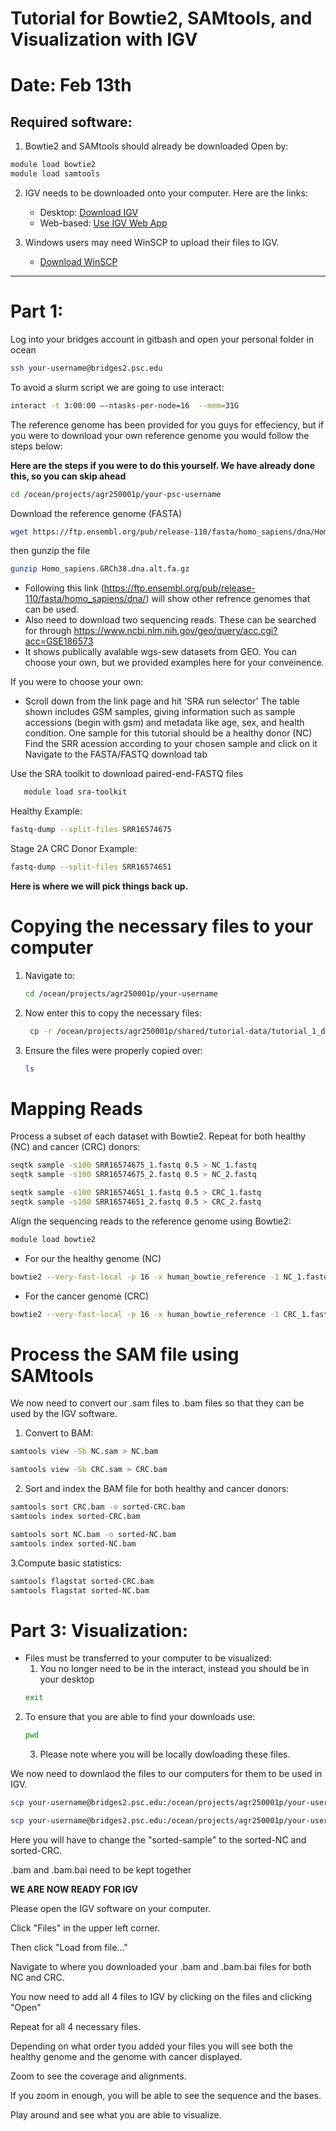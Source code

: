 # Tutorial for Bowtie2, SAMtools, and Visualization with IGV 
# Date: Feb 13th

## Required software: 
1. Bowtie2 and SAMtools should already be downloaded
Open by:

``` bash
module load bowtie2 
module load samtools
```

2. IGV needs to be downloaded onto your computer. Here are the links:
   - Desktop: [Download IGV](https://software.broadinstitute.org/software/igv/download)
   - Web-based: [Use IGV Web App](https://igv.org/app/)

3. Windows users may need WinSCP to upload their files to IGV.
   - [Download WinSCP](https://winscp.net/eng/index.php) 

---
# Part 1:
Log into your bridges account in gitbash and open your personal folder in ocean
``` bash
ssh your-username@bridges2.psc.edu
```
To avoid a slurm script we are going to use interact:
``` bash
interact -t 3:00:00 –-ntasks-per-node=16  --mem=31G
```
The reference genome has been provided for you guys for effeciency, but if you were to download your own reference genome you would follow the steps below:

**Here are the steps if you were to do this yourself. We have already done this, so you can skip ahead**
``` bash
cd /ocean/projects/agr250001p/your-psc-username
```
Download the reference genome (FASTA)
``` bash
wget https://ftp.ensembl.org/pub/release-110/fasta/homo_sapiens/dna/Homo_sapiens.GRCh38.dna.alt.fa.gz
```
then gunzip the file
``` bash
gunzip Homo_sapiens.GRCh38.dna.alt.fa.gz
```
   - Following this link (https://ftp.ensembl.org/pub/release-110/fasta/homo_sapiens/dna/) will show other refrence genomes that can be used.
   - Also need to download two sequencing reads. These can be searched for through https://www.ncbi.nlm.nih.gov/geo/query/acc.cgi?acc=GSE186573
   - It shows publically avalable wgs-sew datasets from GEO.
You can choose your own, but we provided examples here for your conveinence.

If you were to choose your own:
- Scroll down from the link page and hit 'SRA run selector'
   The table shown includes GSM samples, giving information such as sample accessions (begin with gsm) and metadata like age, sex, and health condition.
   One sample for this tutorial should be a healthy donor (NC)
  Find the SRR acession according to your chosen sample and click on it
   Navigate to the FASTA/FASTQ download tab

Use the SRA toolkit to download paired-end-FASTQ files
``` bash
   module load sra-toolkit
```
Healthy Example:
``` bash
fastq-dump --split-files SRR16574675
```
Stage 2A CRC Donor Example:
``` bash
fastq-dump --split-files SRR16574651
```

**Here is where we will pick things back up.**

# Copying the necessary files to your computer 

1. Navigate to:
    ``` bash
    cd /ocean/projects/agr250001p/your-username
     ``` 
2. Now enter this to copy the necessary files:
   ``` bash
    cp -r /ocean/projects/agr250001p/shared/tutorial-data/tutorial_1_data/ .
    ```
3. Ensure the files were properly copied over:
   ``` bash
   ls
   ```
   

# Mapping Reads

  Process a subset of each dataset with Bowtie2. Repeat for both healthy (NC) and cancer (CRC) donors:
``` bash
seqtk sample -s100 SRR16574675_1.fastq 0.5 > NC_1.fastq
seqtk sample -s100 SRR16574675_2.fastq 0.5 > NC_2.fastq
```
``` bash
seqtk sample -s100 SRR16574651_1.fastq 0.5 > CRC_1.fastq
seqtk sample -s100 SRR16574651_2.fastq 0.5 > CRC_2.fastq
```

 Align the sequencing reads to the reference genome using Bowtie2:
``` bash
module load bowtie2
``` 
 
- For our the healthy genome (NC)
``` bash
bowtie2 --very-fast-local -p 16 -x human_bowtie_reference -1 NC_1.fastq -2 NC_2.fastq -S NC.sam
```
- For the cancer genome (CRC)
``` bash
bowtie2 --very-fast-local -p 16 -x human_bowtie_reference -1 CRC_1.fastq -2 CRC_2.fastq -S CRC.sam
```
  
# Process the SAM file using SAMtools
We now need to convert our .sam files to .bam files so that they can be used by the IGV software.

1. Convert to BAM:
``` bash
samtools view -Sb NC.sam > NC.bam
```
``` bash
samtools view -Sb CRC.sam > CRC.bam
```
2. Sort and index the BAM file for both healthy and cancer donors:
``` bash
samtools sort CRC.bam -o sorted-CRC.bam
samtools index sorted-CRC.bam
```
``` bash
samtools sort NC.bam -o sorted-NC.bam
samtools index sorted-NC.bam
``` 
3.Compute basic statistics:
``` bash
samtools flagstat sorted-CRC.bam
samtools flagstat sorted-NC.bam
``` 
# Part 3: Visualization:
- Files must be transferred to your computer to be visualized:
     1. You no longer need to be in the interact, instead you should be in your desktop
   ``` bash
   exit
   ``` 
2. To ensure that you are able to find your downloads use:
   ``` bash
   pwd
   ```
   3. Please note where you will be locally dowloading these files.

 We now need to downlaod the files to our computers for them to be used in IGV.
 ``` bash
scp your-username@bridges2.psc.edu:/ocean/projects/agr250001p/your-username/tutorial_1_data/sorted-sample.bam .
``` 
``` bash
scp your-username@bridges2.psc.edu:/ocean/projects/agr250001p/your-username/tutorial_1_data/sorted-sample.bam.bai .
```
Here you will have to change the "sorted-sample" to the sorted-NC and sorted-CRC.

.bam and .bam.bai need to be kept together

**WE ARE NOW READY FOR IGV**

Please open the IGV software on your computer. 

Click "Files" in the upper left corner. 

Then click "Load from file..."

Navigate to where you downloaded your .bam and .bam.bai files for both NC and CRC.

You now need to add all 4 files to IGV by clicking on the files and clicking "Open"

Repeat for all 4 necessary files.

Depending on what order tyou added your files you will see both the healthy genome and the genome with cancer displayed. 

Zoom to see the coverage and alignments. 

If you zoom in enough, you will be able to see the sequence and the bases. 

Play around and see what you are able to visualize. 

